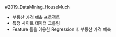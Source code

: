 #2019_DataMining_HouseMuch

- 부동산 가격 예측 프로젝트
- 특정 사이트 데이터 크롤링
- Feature 들을 이용한 Regression 후 부동산 가격 예측
